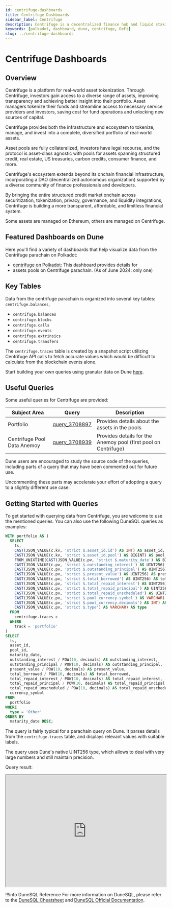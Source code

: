 ```yaml
---
id: centrifuge-dashboards
title: Centrifuge Dashboards
sidebar_label: Centrifuge
description: Centrifuge is a decentralized finance hub and liquid staking platform.
keywords: [polkadot, dashboard, dune, centrifuge, DeFi]
slug: ../centrifuge-dashboards
---
```


# Centrifuge Dashboards

## Overview

Centrifuge is a platform for real-world asset tokenization. Through Centrifuge, investors gain
access to a diverse range of assets, improving transparency and achieving better insight into their
portfolio. Asset managers tokenize their funds and streamline access to necessary service providers
and investors, saving cost for fund operations and unlocking new sources of capital.

Centrifuge provides both the infrastructure and ecosystem to tokenize, manage, and invest into a
complete, diversified portfolio of real-world assets.

Asset pools are fully collateralized, investors have legal recourse, and the protocol is asset-class
agnostic with pools for assets spanning structured credit, real estate, US treasuries, carbon
credits, consumer finance, and more.

Centrifuge's ecosystem extends beyond its onchain financial infrastructure, incorporating a DAO
(decentralized autonomous organization) supported by a diverse community of finance professionals
and developers.

By bringing the entire structured credit market onchain across securitization, tokenization,
privacy, governance, and liquidity integrations, Centrifuge is building a more transparent,
affordable, and limitless financial system.

Some assets are managed on Ethereum, others are managed on Centrifuge.

## Featured Dashboards on Dune

Here you'll find a variety of dashboards that help visualize data from the Centrifuge parachain on
Polkadot:

- [centrifuge on Polkadot](https://dune.com/substrate/centrifuge): This dashboard provides details
  for
- assets pools on Centrifuge parachain. (As of June 2024: only one)

## Key Tables

Data from the centrifuge parachain is organized into several key tables: `centrifuge.balances`,

- `centrifuge.balances`
- `centrifuge.blocks`
- `centrifuge.calls`
- `centrifuge.events`
- `centrifuge.extrinsics`
- `centrifuge.transfers`

The `centrifuge.traces` table is created by a snapshot script utilizing Centrifuge API calls to
fetch accurate values which would be difficult to calculate from the blockchain events alone.

Start building your own queries using granular data on Dune
[here](https://dune.com/queries?category=canonical&namespace=centrifuge).

## Useful Queries

Some useful queries for Centrifuge are provided:

| Subject Area                | Query                                             | Description                                                     |
| --------------------------- | ------------------------------------------------- | --------------------------------------------------------------- |
| Portfolio                   | [query_3708897](https://dune.com/queries/3708897) | Provides details about the assets in the pools                  |
| Centrifuge Pool Data Anemoy | [query_3708939](https://dune.com/queries/3708939) | Provides details for the Anemoy pool (first pool on Centrifuge) |

Dune users are encouraged to study the source code of the queries, including parts of a query that
may have been commented out for future use.

Uncommenting these parts may accelerate your effort of adopting a query to a slightly different use
case.

## Getting Started with Queries

To get started with querying data from Centrifuge, you are welcome to use the mentioned queries. You
can also use the following DuneSQL queries as examples:

```sql title="Centrifuge Loan Market Data" showLineNumbers
WITH portfolio AS (
  SELECT
    ts,
    CAST(JSON_VALUE(c.kv, 'strict $.asset_id.id') AS INT) AS asset_id,
    CAST(JSON_VALUE(c.kv, 'strict $.asset_id.pool') AS BIGINT) AS pool_id,
    FROM_UNIXTIME(CAST(JSON_VALUE(c.pv, 'strict $.maturity_date') AS BIGINT)) AS maturity_date,
    CAST(JSON_VALUE(c.pv, 'strict $.outstanding_interest') AS UINT256) AS outstanding_interest,
    CAST(JSON_VALUE(c.pv, 'strict $.outstanding_principal') AS UINT256) AS outstanding_principal,
    CAST(JSON_VALUE(c.pv, 'strict $.present_value') AS UINT256) AS present_value,
    CAST(JSON_VALUE(c.pv, 'strict $.total_borrowed') AS UINT256) AS total_borrowed,
    CAST(JSON_VALUE(c.pv, 'strict $.total_repaid_interest') AS UINT256) AS total_repaid_interest,
    CAST(JSON_VALUE(c.pv, 'strict $.total_repaid_principal') AS UINT256) AS total_repaid_principal,
    CAST(JSON_VALUE(c.pv, 'strict $.total_repaid_unscheduled') AS UINT256) AS total_repaid_unscheduled,
    CAST(JSON_VALUE(c.pv, 'strict $.pool_currency.symbol') AS VARCHAR) AS currency_symbol,
    CAST(JSON_VALUE(c.pv, 'strict $.pool_currency.decimals') AS INT) AS decimals,
    CAST(JSON_VALUE(c.pv, 'strict $.type') AS VARCHAR) AS type
  FROM
    centrifuge.traces c
  WHERE
    track = 'portfolio'
)
SELECT
  ts,
  asset_id,
  pool_id,
  maturity_date,
  outstanding_interest / POW(10, decimals) AS outstanding_interest,
  outstanding_principal / POW(10, decimals) AS outstanding_principal,
  present_value / POW(10, decimals) AS present_value,
  total_borrowed / POW(10, decimals) AS total_borrowed,
  total_repaid_interest / POW(10, decimals) AS total_repaid_interest,
  total_repaid_principal / POW(10, decimals) AS total_repaid_principal,
  total_repaid_unscheduled / POW(10, decimals) AS total_repaid_unscheduled,
  currency_symbol
FROM
  portfolio
WHERE
  type = 'Other'
ORDER BY
  maturity_date DESC;

```

The query is fairly typical for a parachain query on Dune. It parses details from the
`centrifuge.traces` table, and displays relevant values with suitable labels.

The query uses Dune's native UINT256 type, which allows to deal with very large numbers and still
maintain precision.

Query result:

<iframe src="https://dune.com/embeds/3734046/6280352/" height="350" width="100%"></iframe>

!!!info DuneSQL Reference
    For more information on DuneSQL, please refer to the [DuneSQL Cheatsheet](../dunesql-cheatsheet.md)
    and
    [DuneSQL Official Documentation](https://docs.dune.com/query-engine/Functions-and-operators/index).


